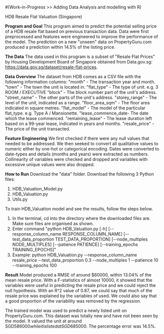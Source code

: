 #(Work-in-Progress >> Adding Data Analysis and modelling with R)

HDB Resale Flat Valuation (Singapore)

**Program and Goal**
This program aimed to predict the potential selling price of a HDB resale flat based on previous transaction data. Data were first preprocessed and features were engineered to improve the performance of the model. The prediction on a new "unseen" data on PropertyGuru.com produced a prediction within 14.5% of the listing price.


**The Data**
The data used in this program is a subset of "Resale Flat Prices" by Housing Development Board of Singapore obtained from Data.gov.sg: https://data.gov.sg/dataset/resale-flat-prices.


**Data Overview**
The dataset from HDB comes as a CSV file with the following information columns:
	"month" 	 	 	- The transaction year and month.
	"town" 		 	 	- The town the unit is located in.
	"flat_type" 	 	- The type of unit. e.g. 3 ROOM / EXECUTIVE
	"block" 	 	 	- The block number part of the unit's address.
	"street_name" 	 	- The other parts of the unit's address.
	"storey_range" 	 	- The level of the unit, indicated as a range.
	"floor_area_sqm" 	- The floor area indicated in square metres.
	"flat_model"	 	- The model of the particular flat_type. e.g. Type A / Mansionette.
	"lease_commence_date- The date which the lease commenced.
	"remaining_lease"	- The lease duration left based on a 99-year lease, indicated in years and months.
	"resale_price" 		- The price of the unit transacted.


**Feature Engineering**
We first checked if there were any null values that needed to be addressed. We then seeked to convert all qualitative values to numeric either by one-hot or categorical encoding. Dates were converted to date-types and details (months and years) were extracted as numbers. Collinearity of variables were checked and dropped and variables with excessive unique values were also dropped.   


**How to Run**
Download the "data" folder.
Download the following 3 Python files:
1. HDB_Valuation_Model.py
2. HDB_Valuation.py
3. Utils.py
 
To train HDB_Valuation model and see the results, follow the steps below.
1. In the terminal, cd into the directory where the downloaded files are. Make sure files are organised as shown.
2. Enter command "python HDB_Valuation.py [-h] [--response_column_name RESPONSE_COLUMN_NAME]
                        [--test_data_proportion TEST_DATA_PROPORTION] [--node_multiples NODE_MULTIPLES]
                        [--patience PATIENCE] [--training_epochs TRAINING_EPOCHS]" 
3. Example: python HDB_Valuation.py --response_column_name resale_price --test_data_proportion 0.3 --node_multiples 1 --patience 10 --training_epochs 100
 

**Result**
Model produced a RMSE of around $60000, within 13.04% of the mean resale price. With a F-statistics of almost 10000, it showed that the variables were useful in predicting the resale price and we could reject the null hypothesis. With an R^2 value of 0.87, we could say that much of the resale price was explained by the variables of used. We could also say that a good proportion of the variability was removed by the regression.

The trained model was used to predict a newly listed unit on PropertyGuru.com. This dataset was totally new and have not been seen by the model. It valued the unit at around SGD$586000 while it is listed at SGD$685000. The percentage error was 14.5%.  

